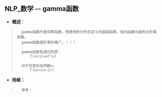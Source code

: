 ## NLP_数学 -- gamma函数
- **概述**：
>       gamma函数不是初等函数，而是用积分形式定义的超越函数，伽玛函数也被称为阶乘函数。
>       gamma函数是阶乘的推广。！！！
>
>       gamma函数有递归性质：
>           Γ(x+1)=xΓ(x)
>
>       对于任意的自然数n，
>           Γ(n)=(n−1)!
>
>
>
>
>
>
>
>
>


- **待续：**
>
>       参考：
>
>
>
>
>
>
>
>
>
>
>
>
>

